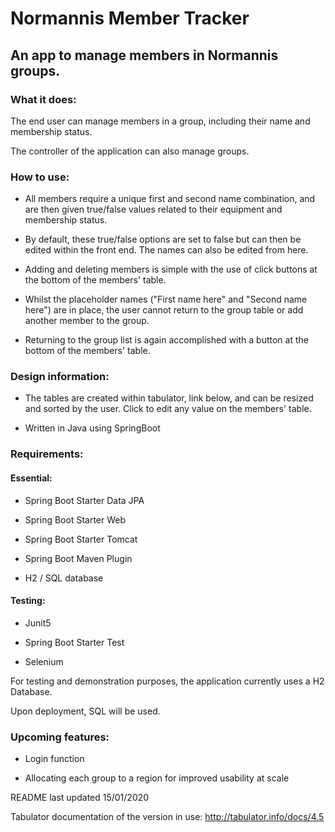 # Normannis Member Tracker 

## An app to manage members in Normannis groups. 

  

### What it does: 

The end user can manage members in a group, including their name and membership status. 

The controller of the application can also manage groups. 

  

### How to use: 

* All members require a unique first and second name combination, and are then given true/false values related to their equipment and membership status. 

* By default, these true/false options are set to false but can then be edited within the front end.  The names can also be edited from here. 

* Adding and deleting members is simple with the use of click buttons at the bottom of the members' table.   

* Whilst the placeholder names ("First name here" and "Second name here") are in place, the user cannot return to the group table or add another member to the group. 

* Returning to the group list is again accomplished with a button at the bottom of the members' table. 

  

  

### Design information: 

* The tables are created within tabulator, link below, and can be resized and sorted by the user.  Click to edit any value on the members' table.   

*  Written in Java using SpringBoot 

  

  

### Requirements: 

#### Essential: 

* Spring Boot Starter Data JPA 

* Spring Boot Starter Web 

* Spring Boot Starter Tomcat 

* Spring Boot Maven Plugin 

* H2 / SQL database 

  

#### Testing: 

* Junit5 

* Spring Boot Starter Test 

* Selenium 

  

  

  

  

  

  

For testing and demonstration purposes, the application currently uses a H2 Database.   

Upon deployment, SQL will be used. 

  

  

  

  

### Upcoming features: 

* Login function 

* Allocating each group to a region for improved usability at scale 

   

  

  

  

README last updated 15/01/2020 

  

  

Tabulator documentation of the version in use:  http://tabulator.info/docs/4.5 

 
